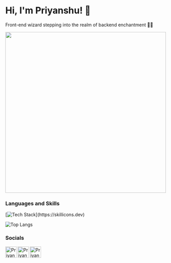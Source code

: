# Hi, I'm Priyanshu! 👋

Front-end wizard stepping into the realm of backend enchantment 👩‍💻 

<img src="https://user-images.githubusercontent.com/74038190/225813708-98b745f2-7d22-48cf-9150-083f1b00d6c9.gif" width="500">

### Languages and Skills

[![Tech Stack](https://skillicons.dev/icons?i=js,html,css,react,typescript,nodejs,tailwind,wordpress,php,)](https://skillicons.dev)

![Top Langs](https://github-readme-stats-sigma-liart.vercel.app/api/top-langs/?username=priyanshuchaudhary53&layout=compact&theme=dark&hide=hack)

### Socials
<a href='https://www.linkedin.com/in/priyanshuchaudhary53/'><img align='left' alt='Priyanshu | LinkedIn' width='35px' src='https://camo.githubusercontent.com/c8a9c5b414cd812ad6a97a46c29af67239ddaeae08c41724ff7d945fb4c047e5/68747470733a2f2f6564656e742e6769746875622e696f2f537570657254696e7949636f6e732f696d616765732f7376672f6c696e6b6564696e2e737667'></a>
<a href='https://www.instagram.com/priyanshuchaudhary53/'><img align='left' alt='Priyanshu | Instagram' width='35px' src='https://camo.githubusercontent.com/c9dacf0f25a1489fdbc6c0d2b41cda58b77fa210a13a886d6f99e027adfbd358/68747470733a2f2f6564656e742e6769746875622e696f2f537570657254696e7949636f6e732f696d616765732f7376672f696e7374616772616d2e737667'></a>
<a href='https://twitter.com/priyanshuch53'><img align='left' alt='Priyanshu | Twitter' width='35px' src='https://camo.githubusercontent.com/35b0b8bfbd8840f35607fb56ad0a139047fd5d6e09ceb060c5c6f0a5abd1044c/68747470733a2f2f6564656e742e6769746875622e696f2f537570657254696e7949636f6e732f696d616765732f7376672f747769747465722e737667'></a>


<!---
priyanshuchaudhary53/priyanshuchaudhary53 is a ✨ special ✨ repository because its `README.md` (this file) appears on your GitHub profile.
You can click the Preview link to take a look at your changes.
--->
